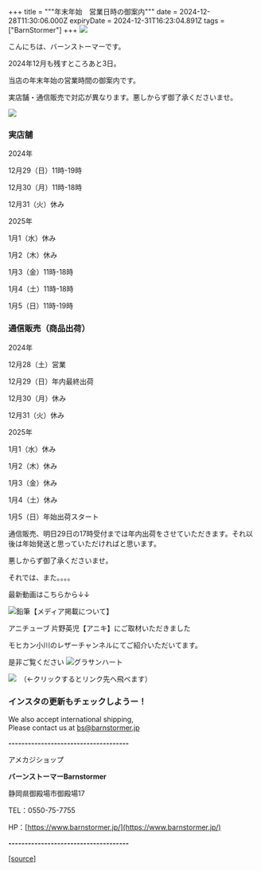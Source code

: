 +++
title = """年末年始　営業日時の御案内"""
date = 2024-12-28T11:30:06.000Z
expiryDate = 2024-12-31T16:23:04.891Z
tags = ["BarnStormer"]
+++
[![](https://stat.ameba.jp/user_images/20231023/16/barnstormer-go/b2/03/p/o0420015015354743273.png)](https://ameblo.jp/barnstormer-go/entry-12825670498.html)

こんにちは、バーンストーマーです。

2024年12月も残すところあと3日。

当店の年末年始の営業時間の御案内です。

実店舗・通信販売で対応が異なります。悪しからず御了承くださいませ。

[![](https://stat.ameba.jp/user_images/20241219/16/barnstormer-go/06/78/j/o0143015015523284992.jpg)](https://stat.ameba.jp/user_images/20241219/16/barnstormer-go/06/78/j/o0143015015523284992.jpg)

### 実店舗

2024年

12月29（日）11時-19時

12月30（月）11時-18時

12月31（火）休み

2025年

1月1（水）休み

1月2（木）休み

1月3（金）11時-18時

1月4（土）11時-18時

1月5（日）11時-19時

### 通信販売（商品出荷）

2024年

12月28（土）営業

12月29（日）年内最終出荷

12月30（月）休み

12月31（火）休み

2025年

1月1（水）休み

1月2（木）休み

1月3（金）休み

1月4（土）休み

1月5（日）年始出荷スタート

通信販売、明日29日の17時受付までは年内出荷をさせていただきます。それ以後は年始発送と思っていただければと思います。

悪しからず御了承くださいませ。

それでは、また。。。。

最新動画はこちらから↓↓

![鉛筆](https://stat100.ameba.jp/blog/ucs/img/char/char3/519.png)【メディア掲載について】

アニチューブ 片野英児【アニキ】にご取材いただきました

モヒカン小川のレザーチャンネルにてご紹介いただいてます。

是非ご覧ください ![グラサンハート](https://stat100.ameba.jp/blog/ucs/img/char/char3/148.png)

[![](https://stat.ameba.jp/user_images/20230412/16/barnstormer-go/6a/23/p/o0108010815269242493.png)](https://www.instagram.com/barnstormer_daily/)　（←クリックするとリンク先へ飛べます）

### インスタの更新もチェックしようー！

We also accept international shipping,  
Please contact us at bs@barnstormer.jp

**\-------------------------------------**

アメカジショップ

**バーンストーマーBarnstormer**

静岡県御殿場市御殿場17

TEL：0550-75-7755

HP：[https://www.barnstormer.jp/](https://www.barnstormer.jp/)

**\-------------------------------------**

[[source]](https://ameblo.jp/barnstormer-go/entry-12879245200.html)
